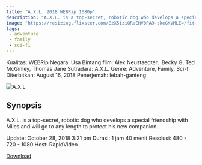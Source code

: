 ```yaml
---
title: "A.X.L. 2018 WEBRip 1080p"
description: "A.X.L. is a top-secret, robotic dog who develops a special friendship with Miles and will go to any length to protect his new companion."
image: "https://resizing.flixster.com/EzX5iziQRaEHV0PA9-skeGKVMLE=/fit-in/1152x864/v1.bjsyMDQzNTI1O2o7MTc4ODg7MTIwMDsyMTQyOzEyMDM"
tags:
 - adventure
 - family
 - sci-fi
---
```


Kualitas: WEBRip
Negara: Usa 
Bintang film: Alex Neustaedter,  Becky G, Ted McGinley, Thomas Jane Sutradara: A.X.L. 
Genre: Adventure, Family, Sci-fi Diterbitkan: August 16, 2018 Penerjemah: lebah-ganteng

![A.X.L](https://resizing.flixster.com/acgMiLWFp8-IA2NqvjCCMuisxhk=/fit-in/1152x864/v1.bjsyMDc0ODA0O2o7MTc4ODk7MTIwMDsxNDAwOzIxMDA)

## Synopsis

A.X.L. is a top-secret, robotic dog who develops a special friendship with Miles and will go to any length to protect his new companion.

Update: October 28, 2018 3:21 pm Durasi: 1 jam 40 menit
Resolusi: 480 - 720 - 1080
Host: RapidVideo

[Download](https://goo.gl/gHvPze)
